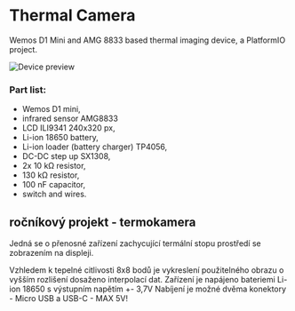 # Thermal Camera
 Wemos D1 Mini and AMG 8833 based thermal imaging device, a PlatformIO project.

![Device preview](https://i.imgur.com/qcGjsOs.jpg)
<h3>Part list:</h3>
<ul>
	<li>Wemos D1 mini,</li>
	<li>infrared sensor AMG8833</li>
	<li>LCD ILI9341 240x320 px,</li>
	<li>Li-ion 18650 battery,</li>
	<li>Li-ion loader (battery charger) TP4056,</li>
	<li>DC-DC step up SX1308,</li>
	<li>2x 10 kΩ resistor,</li>
	<li>130 kΩ resistor,</li>
	<li>100 nF capacitor,</li>
	<li>switch and wires.</li>
</ul>

<h2>ročníkový projekt - termokamera</h2>
<p>Jedná se o přenosné zařízení zachycující termální stopu prostředí se zobrazením na displeji.</p>
<p>Vzhledem k tepelné citlivosti 8x8 bodů je vykreslení použitelného obrazu o vyšším rozlišení dosaženo interpolací dat.
Zařízení je napájeno bateriemi Li-ion 18650 s výstupním napětím +- 3,7V
Nabíjení je možné dvěma konektory  - Micro USB a USB-C - MAX 5V!</p>
